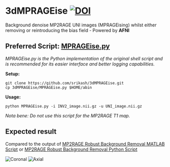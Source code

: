 # 3dMPRAGEise [![DOI](https://zenodo.org/badge/DOI/10.5281/zenodo.304074221.svg)](https://zenodo.org/badge/latestdoi/304074221)

Background denoise MP2RAGE UNI images (MPRAGEising) whilst either removing or reintroducing the bias field - Powered by **AFNI**

## **Preferred Script: [MPRAGEise.py](https://github.com/srikash/3dMPRAGEise/blob/main/MPRAGEise.py)**  
*MPRAGEise.py is the Python implementation of the original shell script and is recommended for its easier interface and better logging capabilities.*

**Setup:**

`git clone https://github.com/srikash/3dMPRAGEise.git`  
`cp 3dMPRAGEise/MPRAGEise.py $HOME/abin`  

**Usage:**

`python MPRAGEise.py -i INV2_image.nii.gz -u UNI_image.nii.gz`

*Nota bene: Do not use this script for the MP2RAGE T1 map.*


## Expected result
Compared to the output of [MP2RAGE Robust Background Removal MATLAB Script](https://github.com/JosePMarques/MP2RAGE-related-scripts/blob/master/DemoRemoveBackgroundNoise.m) or [MP2RAGE Robust Background Removal Python Script](https://github.com/khanlab/mp2rage_genUniDen/blob/master/mp2rage_genUniDen.py)

![Coronal](img/coronal.png)
![Axial](img/axial.png)



